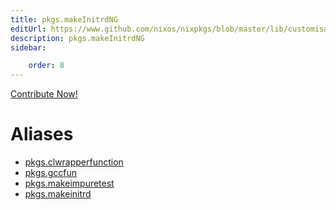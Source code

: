 ```yaml
---
title: pkgs.makeInitrdNG
editUrl: https://www.github.com/nixos/nixpkgs/blob/master/lib/customisation.nix#L125C35
description: pkgs.makeInitrdNG
sidebar:

    order: 8
---
```


<a href="https://www.github.com/nixos/nixpkgs/blob/master/lib/customisation.nix#L125C35">Contribute Now!</a>


# Aliases

- [pkgs.clwrapperfunction](/nix-doc-comments/reference/pkgs/pkgs-clwrapperfunction)
- [pkgs.gccfun](/nix-doc-comments/reference/pkgs/pkgs-gccfun)
- [pkgs.makeimpuretest](/nix-doc-comments/reference/pkgs/pkgs-makeimpuretest)
- [pkgs.makeinitrd](/nix-doc-comments/reference/pkgs/pkgs-makeinitrd)


